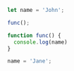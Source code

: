 ```javascript
let name = 'John';

func();

function func() {
  console.log(name)
}

name = 'Jane';
```
